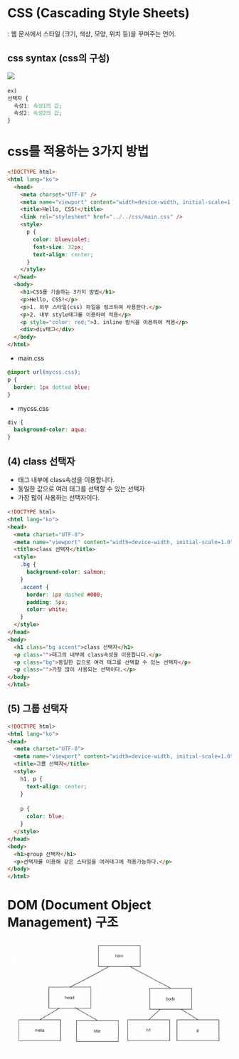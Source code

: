 # CSS (Cascading Style Sheets)

: 웹 문서에서 스타일 (크기, 색상, 모양, 위치 등)을 꾸며주는 언어.

## css syntax (css의 구성)

<image src="./args/css_syntax.png">

```css
ex) 
선택자 {
  속성1: 속성1의 값;
  속성2: 속성2의 값;
}
```
# css를 적용하는 3가지 방법
```html
<!DOCTYPE html>
<html lang="ko">
  <head>
    <meta charset="UTF-8" />
    <meta name="viewport" content="width=device-width, initial-scale=1.0" />
    <title>Hello, CSS!</title>
    <link rel="stylesheet" href="../../css/main.css" />
    <style>
      p {
        color: blueviolet;
        font-size: 32px;
        text-align: center;
      }
    </style>
  </head>
  <body>
    <h1>CSS를 기술하는 3가지 방법</h1>
    <p>Hello, CSS!</p>
    <p>1. 외부 스타일(css) 파일을 링크하여 사용한다.</p>
    <p>2. 내부 style태그를 이용하여 적용</p>
    <p style="color: red;">3. inline 방식을 이용하여 적용</p>
    <div>div태그</div>
  </body>
</html>
```

- main.css
```css
@import url(mycss.css);
p {
  border: 1px dotted blue;
}

```
- mycss.css
```css
div {
  background-color: aqua;
}
```

## (4) class 선택자 <br>
- 태그 내부에 class속성을 이용합니다.
- 동일한 값으로 여러 태그를 선택할 수 있는 선택자
- 가장 많이 사용하는 선택자이다.

```html
<!DOCTYPE html>
<html lang="ko">
<head>
  <meta charset="UTF-8">
  <meta name="viewport" content="width=device-width, initial-scale=1.0">
  <title>class 선택자</title>
  <style>
    .bg {
      background-color: salmon;
    }
    .accent {
      border: 1px dashed #000;
      padding: 5px;
      color: white;
    }
  </style>
</head>
<body>
  <h1 class="bg accent">class 선택자</h1>
  <p class="">태그의 내부에 class속성을 이용합니다.</p>
  <p class="bg">동일한 값으로 여러 태그를 선택할 수 있는 선택자</p>
  <p class="">가장 많이 사용되는 선택이다.</p>
</body>
</html>
```

## (5) 그룹 선택자

```html
<!DOCTYPE html>
<html lang="ko">
<head>
  <meta charset="UTF-8">
  <meta name="viewport" content="width=device-width, initial-scale=1.0">
  <title>그룹 선택자</title>
  <style>
    h1, p {
      text-align: center;
    }

    p {
      color: blue;
    }
  </style>
</head>
<body>
  <h1>group 선택자</h1>
  <p>선택자를 이용해 같은 스타일을 여러태그에 적용가능하다.</p>
</body>
</html>
```

# DOM (Document Object Management) 구조

<img src="../../../csspractice/images/DOM.png">